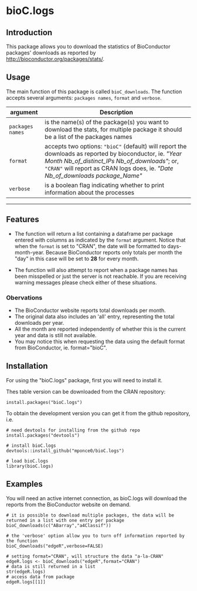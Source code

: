 # bioC.logs

## Introduction
This package allows you to download the statistics of BioConductor packages'
downloads as reported by http://bioconductor.org/packages/stats/.


## Usage
The main function of this package is called ```bioC_downloads```.
The function accepts several arguments: `packages names`, `format` and `verbose`.

argument	 | Description
-----------|---------------
`packages names` | is the name(s) of the package(s) you want to download the stats, for multiple package it should be a list of the packages names
`format`     | accepts two options: `"bioC"` (default) will report the downloads as reported by bioconductor, ie. *"Year Month Nb_of_distinct_IPs Nb_of_downloads"*; or, `"CRAN"` will report as CRAN logs does, ie. *"Date  Nb_of_downloads package_Name"*
`verbose`    | is a boolean flag indicating whether to print information about the processes
---------------------------


## Features

* The function will return a list containing a dataframe per package entered with columns as indicated by the `format` argument.
Notice that when the `format` is set to "CRAN", the date will be formatted to days-month-year. Because BioConductor reports only totals per month the "day" in this case will be set to **28** for every month.

* The function will also attempt to report when a package names has been misspelled or just the server is not reachable.
If you are receiving warning messages please check either of these situations.

### Obervations
* The BioConductor website reports total downloads per month.
* The original data also includes an 'all' entry, representing the total downloads per year.
* All the month are reported independently of whether this is the current year and data is still not available.
* You may notice this when requesting the data using the default format from BioConductor, ie. format="bioC".


## Installation

For using the "bioC.logs" package, first you will need to install it.

Thes table version can be downloaded from the CRAN repository:
```
install.packages("bioC.logs")
```

To obtain the development version you can get it from the github repository, i.e.
```
# need devtools for installing from the github repo
install.packages("devtools")

# install bioC.logs
devtools::install_github("mponce0/bioC.logs")

# load bioC.logs
library(bioC.logs)
```


## Examples
You will need an active internet connection, as bioC.logs will download the
reports from the BioConductor website on demand.

```
# it is possible to download multiple packages, the data will be returned in a list with one entry per package
bioC_downloads(c("ABarray","a4Classif"))

# the 'verbose' option allow you to turn off information reported by the function
bioC_downloads("edgeR",verbose=FALSE)

# setting format="CRAN", will structure the data "a-la-CRAN"
edgeR.logs <- bioC_downloads("edgeR",format="CRAN")
# data is still returned in a list
str(edgeR.logs)
# access data from package
edgeR.logs[[1]]
```
